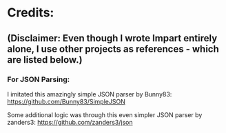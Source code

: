 # Credits:
## (Disclaimer: Even though I wrote Impart entirely alone, I use other projects as references - which are listed below.)

### For JSON Parsing:

I imitated this amazingly simple JSON parser by Bunny83:
https://github.com/Bunny83/SimpleJSON

Some additional logic was through this even simpler JSON parser by zanders3:
https://github.com/zanders3/json